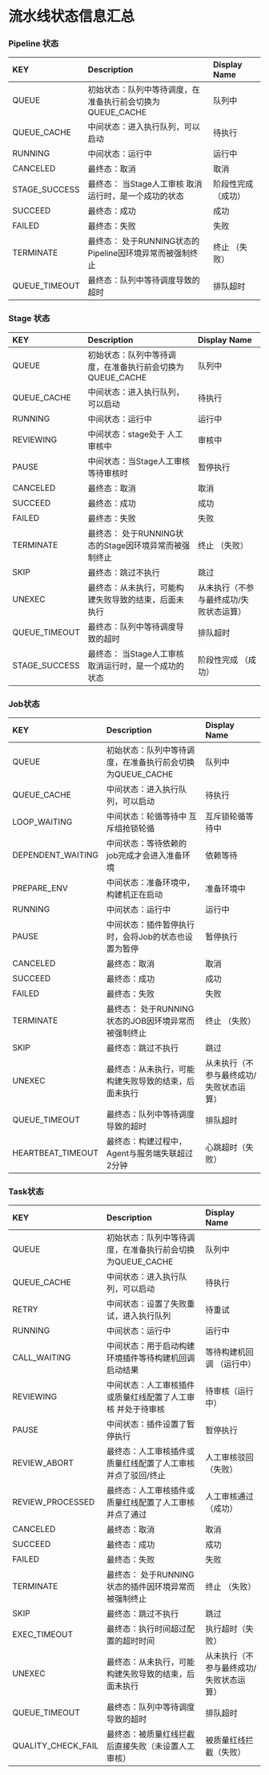 # 流水线状态信息汇总



### Pipeline 状态

| KEY | Description | Display Name |
| :--- | :--- | :--- |
| QUEUE | 初始状态：队列中等待调度，在准备执行前会切换为QUEUE\_CACHE | 队列中 |
| QUEUE\_CACHE | 中间状态：进入执行队列，可以启动 | 待执行 |
| RUNNING | 中间状态：运行中 | 运行中 |
| CANCELED | 最终态：取消 | 取消 |
| STAGE\_SUCCESS | 最终态： 当Stage人工审核 取消运行时，是一个成功的状态 | 阶段性完成 （成功） |
| SUCCEED | 最终态：成功 | 成功 |
| FAILED | 最终态：失败 | 失败 |
| TERMINATE | 最终态： 处于RUNNING状态的Pipeline因环境异常而被强制终止 | 终止 （失败） |
| QUEUE\_TIMEOUT | 最终态：队列中等待调度导致的超时 | 排队超时 |

### Stage 状态

| KEY | Description | Display Name |
| :--- | :--- | :--- |
| QUEUE | 初始状态：队列中等待调度，在准备执行前会切换为QUEUE\_CACHE | 队列中 |
| QUEUE\_CACHE | 中间状态：进入执行队列，可以启动 | 待执行 |
| RUNNING | 中间状态：运行中 | 运行中 |
| REVIEWING | 中间状态：stage处于 人工审核中 | 审核中 |
| PAUSE | 中间状态：当Stage人工审核 等待审核时 | 暂停执行 |
| CANCELED | 最终态：取消 | 取消 |
| SUCCEED | 最终态：成功 | 成功 |
| FAILED | 最终态：失败 | 失败 |
| TERMINATE | 最终态： 处于RUNNING状态的Stage因环境异常而被强制终止 | 终止 （失败） |
| SKIP | 最终态：跳过不执行 | 跳过 |
| UNEXEC | 最终态：从未执行，可能构建失败导致的结束，后面未执行 | 从未执行（不参与最终成功/失败状态运算） |
| QUEUE\_TIMEOUT | 最终态：队列中等待调度导致的超时 | 排队超时 |
| STAGE\_SUCCESS | 最终态： 当Stage人工审核 取消运行时，是一个成功的状态 | 阶段性完成 （成功） |

### Job状态

| KEY | Description | Display Name |
| :--- | :--- | :--- |
| QUEUE | 初始状态：队列中等待调度，在准备执行前会切换为QUEUE\_CACHE | 队列中 |
| QUEUE\_CACHE | 中间状态：进入执行队列，可以启动 | 待执行 |
| LOOP\_WAITING | 中间状态：轮循等待中 互斥组抢锁轮循 | 互斥锁轮循等待中 |
| DEPENDENT\_WAITING | 中间状态：等待依赖的job完成才会进入准备环境 | 依赖等待 |
| PREPARE\_ENV | 中间状态：准备环境中，构建机正在启动 | 准备环境中 |
| RUNNING | 中间状态：运行中 | 运行中 |
| PAUSE | 中间状态：插件暂停执行时，会将Job的状态也设置为暂停 | 暂停执行 |
| CANCELED | 最终态：取消 | 取消 |
| SUCCEED | 最终态：成功 | 成功 |
| FAILED | 最终态：失败 | 失败 |
| TERMINATE | 最终态： 处于RUNNING状态的JOB因环境异常而被强制终止 | 终止 （失败） |
| SKIP | 最终态：跳过不执行 | 跳过 |
| UNEXEC | 最终态：从未执行，可能构建失败导致的结束，后面未执行 | 从未执行（不参与最终成功/失败状态运算） |
| QUEUE\_TIMEOUT | 最终态：队列中等待调度导致的超时 | 排队超时 |
| HEARTBEAT\_TIMEOUT | 最终态：构建过程中，Agent与服务端失联超过2分钟 | 心跳超时（失败） |

### Task状态

| KEY | Description | Display Name |
| :--- | :--- | :--- |
| QUEUE | 初始状态：队列中等待调度，在准备执行前会切换为QUEUE\_CACHE | 队列中 |
| QUEUE\_CACHE | 中间状态：进入执行队列，可以启动 | 待执行 |
| RETRY | 中间状态：设置了失败重试，进入执行队列 | 待重试 |
| RUNNING | 中间状态：运行中 | 运行中 |
| CALL\_WAITING | 中间状态：用于启动构建环境插件等待构建机回调启动结果 | 等待构建机回调 （运行中） |
| REVIEWING | 中间状态：人工审核插件或质量红线配置了人工审核 并处于待审核 | 待审核（运行中） |
| PAUSE | 中间状态：插件设置了暂停执行 | 暂停执行 |
| REVIEW\_ABORT | 最终态：人工审核插件或质量红线配置了人工审核 并点了驳回/终止 | 人工审核驳回（失败） |
| REVIEW\_PROCESSED | 最终态：人工审核插件或质量红线配置了人工审核 并点了通过 | 人工审核通过（成功） |
| CANCELED | 最终态：取消 | 取消 |
| SUCCEED | 最终态：成功 | 成功 |
| FAILED | 最终态：失败 | 失败 |
| TERMINATE | 最终态： 处于RUNNING状态的插件因环境异常而被强制终止 | 终止 （失败） |
| SKIP | 最终态：跳过不执行 | 跳过 |
| EXEC\_TIMEOUT | 最终态：执行时间超过配置的超时时间 | 执行超时（失败） |
| UNEXEC | 最终态：从未执行，可能构建失败导致的结束，后面未执行 | 从未执行（不参与最终成功/失败状态运算） |
| QUEUE\_TIMEOUT | 最终态：队列中等待调度导致的超时 | 排队超时 |
| QUALITY\_CHECK\_FAIL | 最终态：被质量红线拦截后直接失败（未设置人工审核） | 被质量红线拦截（失败） |

